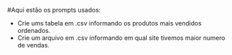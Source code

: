 #Aqui estão os prompts usados:
- Crie ums tabela em .csv informando os produtos mais vendidos ordenados.
- Crie um arquivo em .csv informando em qual site tivemos maior numero de vendas.
